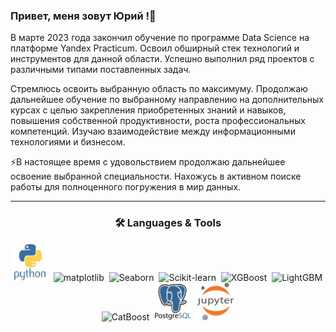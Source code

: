 ### Привет, меня зовут Юрий !👋 

В марте 2023 года закончил обучение по программе Data Science на платформе Yandex Practicum. Освоил обширный стек технологий и инструментов для данной области. Успешно выполнил ряд проектов с различными типами поставленных задач. 

Стремлюсь освоить выбранную область по максимуму. Продолжаю дальнейшее обучение по выбранному направлению на дополнительных курсах с целью закрепления приобретенных знаний и навыков, повышения собственной продуктивности, роста профессиональных компетенций. Изучаю взаимодействие между информационными технологиями и бизнесом.

 ⚡В настоящее время с удовольствием продолжаю дальнейшее освоение выбранной специальности. Нахожусь в активном поиске работы для полноценного погружения в мир данных.

---
### <div align="center"> :hammer_and_wrench: Languages & Tools
</div>

<div align="center">
  <img src="https://github.com/devicons/devicon/blob/master/icons/python/python-original-wordmark.svg" title="Python" alt="Python" width="60" height="60"/>&nbsp;
  <img src="https://upload.wikimedia.org/wikipedia/commons/0/01/Created_with_Matplotlib-logo.svg" title="matplotlib" alt="matplotlib" width="60" height="60"/>&nbsp;
  <img src="https://seaborn.pydata.org/_images/logo-tall-lightbg.svg" title="Seaborn" alt="Seaborn" width="60" height="60"/>&nbsp;
  <img src="https://upload.wikimedia.org/wikipedia/commons/0/05/Scikit_learn_logo_small.svg" title="Scikit-learn" alt="Scikit-learn" width="60" height="60"/>&nbsp;
  <img src="https://xgboost.ai/images/logo/xgboost-logo.png" title="XGBoost" alt="XGBoost" width="100" height="40"/>&nbsp;
  <img src="https://lightgbm.readthedocs.io/en/v3.3.2/_images/LightGBM_logo_black_text.svg" title="LightGBM" alt="LightGBM" width="80" height="40"/>&nbsp;
  <img src="https://upload.wikimedia.org/wikipedia/commons/c/cc/CatBoostLogo.png" title="CatBoost" alt="CatBoost" width="60" height="60"/>&nbsp;
  <img src="https://github.com/devicons/devicon/blob/master/icons/postgresql/postgresql-original-wordmark.svg" title="PostgreSQL" alt="PostgreSQL" width="60" height="60"/>&nbsp;
  <img src="https://github.com/devicons/devicon/blob/master/icons/jupyter/jupyter-original-wordmark.svg" title="Jupyter" alt="Jupyter" width="60" height="60"/>
</div>

